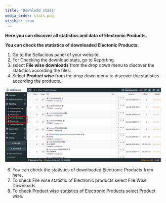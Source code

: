 ```yaml
---
title: 'Download stats'
media_order: stats.png
visible: true
---
```


**Here you can discover all statistics and data of Electronic Products.**

**You can check the statistics of downloaded Electonic Products:**

1. Go to the Sellacious panel of your website.
2. For Checking the download stats, go to Reporting.
3. select **File wise downloads** from the drop down menu to discover the statistics according the files.
4. Select **Product wise** from the drop down menu to discover the statistics according the products.

![](stats.png)

6. You can check the statistics of downloaded Electronic Products from here.
7. To check File wise statistic of Electronic products select File Wise Downloads.
8. To check Product wise statistics of Electronic Products select Product wise.



